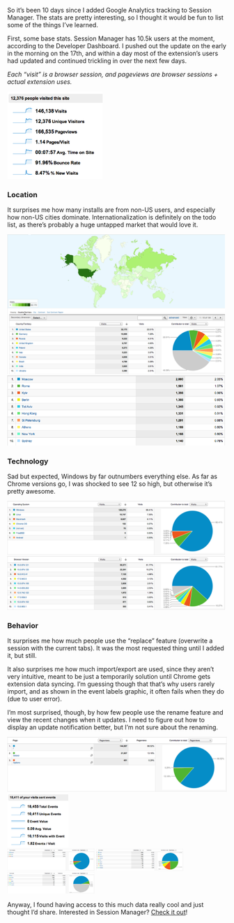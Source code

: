 So it’s been 10 days since I added Google Analytics tracking to Session Manager. The stats are pretty interesting, so I thought it would be fun to list some of the things I’ve learned.

First, some base stats. Session Manager has 10.5k users at the moment, according to the Developer Dashboard. I pushed out the update on the early in the morning on the 17th, and within a day most of the extension’s users had updated and continued trickling in over the next few days.

*Each “visit” is a browser session, and pageviews are browser sessions + actual extension uses.*

<div class="images">
	<a href="visits.png" target="_blank"><img src="visits.png" style="height:200px" alt="Visits"></a>
</div>

### Location
It surprises me how many installs are from non-US users, and especially how non-US cities dominate. Internationalization is definitely on the todo list, as there’s probably a huge untapped market that would love it.

<div class="images">
	<a href="countries.png" target="_blank"><img src="countries.png" style="width:500px" alt="Countries"></a>
</div>
<div class="images">
	<a href="cities.png" target="_blank"><img src="cities.png" style="width:500px" alt="Cities"></a>
</div>

### Technology
Sad but expected, Windows by far outnumbers everything else. As far as Chrome versions go, I was shocked to see 12 so high, but otherwise it’s pretty awesome.

<div class="images">
	<a href="systems.png" target="_blank"><img src="systems.png" style="width:500px" alt="Countries"></a>
</div>
<div class="images">
	<a href="browsers.png" target="_blank"><img src="browsers.png" style="width:500px" alt="Cities"></a>
</div>

### Behavior
It surprises me how much people use the “replace” feature (overwrite a session with the current tabs). It was the most requested thing until I added it, but still.

It also surprises me how much import/export are used, since they aren’t very intuitive, meant to be just a temporarily solution until Chrome gets extension data syncing. I’m guessing though that that’s why users rarely import, and as shown in the event labels graphic, it often fails when they do (due to user error).

I’m most surprised, though, by how few people use the rename feature and view the recent changes when it updates. I need to figure out how to display an update notification better, but I’m not sure about the renaming.

<div class="images">
	<a href="pages.png" target="_blank"><img src="pages.png" style="height:125px" alt="Pages"></a>
	<a href="events.png" target="_blank"><img src="events.png" style="height:125px" alt="Events"></a>
</div>
<div class="images">
	<a href="event-categories.png" target="_blank"><img src="event-categories.png" style="width:200px" alt="Event categories"></a>
	<a href="event-actions.png" target="_blank"><img src="event-actions.png" style="width:200px" alt="Event actions"></a>
	<a href="event-labels.png" target="_blank"><img src="event-labels.png" style="width:200px" alt="Event labels"></a>
</div>

Anyway, I found having access to this much data really cool and just thought I’d share. Interested in Session Manager? [Check it out](https://chrome.google.com/webstore/detail/mghenlmbmjcpehccoangkdpagbcbkdpc)!